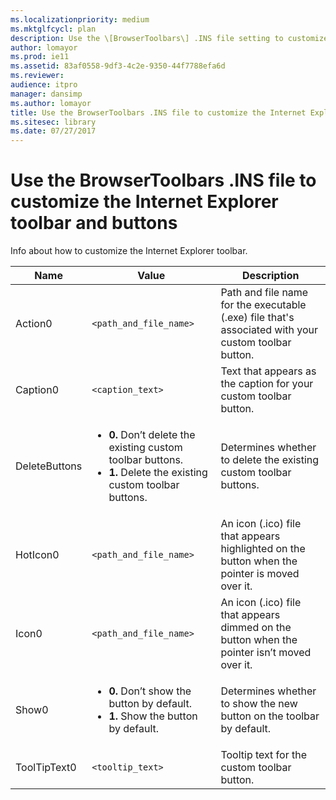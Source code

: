 ```yaml
---
ms.localizationpriority: medium
ms.mktglfcycl: plan
description: Use the \[BrowserToolbars\] .INS file setting to customize your Internet Explorer toolbar and buttons.
author: lomayor
ms.prod: ie11
ms.assetid: 83af0558-9df3-4c2e-9350-44f7788efa6d
ms.reviewer: 
audience: itpromanager: dansimp
ms.author: lomayor
title: Use the BrowserToolbars .INS file to customize the Internet Explorer toolbar and buttons (Internet Explorer Administration Kit 11 for IT Pros)
ms.sitesec: library
ms.date: 07/27/2017
---
```



# Use the BrowserToolbars .INS file to customize the Internet Explorer toolbar and buttons
Info about how to customize the Internet Explorer toolbar.

|Name       |Value                      |Description  |
|-----------|---------------------------|-------------|
|Action0    |`<path_and_file_name>` |Path and file name for the executable (.exe) file that's associated with your custom toolbar button. |
|Caption0   |`<caption_text>` |Text that appears as the caption for your custom toolbar button. |
|DeleteButtons |<ul><li>**0.** Don’t delete the existing custom toolbar buttons.</li><li>**1.** Delete the existing custom toolbar buttons.</li></ul> |Determines whether to delete the existing custom toolbar buttons. |
|HotIcon0 |`<path_and_file_name>` |An icon (.ico) file that appears highlighted on the button when the pointer is moved over it. |
|Icon0 |`<path_and_file_name>` |An icon (.ico) file that appears dimmed on the button when the pointer isn’t moved over it. |
|Show0 |<ul><li>**0.** Don’t show the button by default.</li><li>**1.** Show the button by default.</li></ul> |Determines whether to show the new button on the toolbar by default. |
|ToolTipText0 |`<tooltip_text>` |Tooltip text for the custom toolbar button. |

 

 

 





